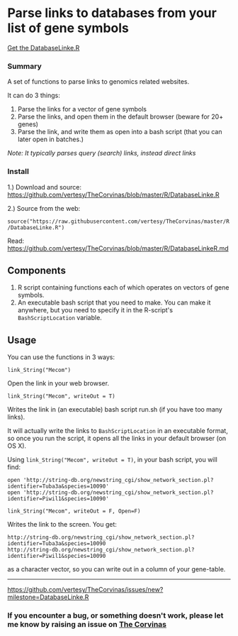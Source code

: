 
# Parse links to databases from your list of  gene symbols

[Get the DatabaseLinke.R](https://github.com/vertesy/TheCorvinas/blob/master/R/DatabaseLinke.R)

### Summary

A set of functions to parse links to genomics related websites.

It can do 3 things:

1. Parse the links for a vector of gene symbols
2. Parse the links, and open them in the default browser (beware for 20+ genes)
3. Parse the link, and write them as open into a bash script (that you can later open in batches.)

*Note: It typically parses query (search) links, instead direct links*

### Install

1.) Download and source: https://github.com/vertesy/TheCorvinas/blob/master/R/DatabaseLinke.R


2.) Source from the web:  

`source("https://raw.githubusercontent.com/vertesy/TheCorvinas/master/R/DatabaseLinke.R")`

Read: https://github.com/vertesy/TheCorvinas/blob/master/R/DatabaseLinkeR.md




## Components

1. R script containing functions each of which operates on vectors of gene symbols.
2. An executable bash script that you need to make. You can make it anywhere, but you need to specify it in the R-script's `BashScriptLocation` variable.


## Usage

You can use the functions in 3 ways:


`link_String("Mecom")`

Open the link in your web browser.

`link_String("Mecom", writeOut = T)`

Writes the link in (an executable) bash script run.sh (if you have too many links).

It will actually write the links to `BashScriptLocation` in an executable format, so once you run the script, it opens all the links in your default browser (on OS X).

Using `link_String("Mecom", writeOut = T)`, in your bash script, you will find:

```
open 'http://string-db.org/newstring_cgi/show_network_section.pl?identifier=Tuba3a&species=10090'
open 'http://string-db.org/newstring_cgi/show_network_section.pl?identifier=Piwil1&species=10090'
```


`link_String("Mecom", writeOut = F, Open=F)`

Writes the link to the screen. You get:

```
http://string-db.org/newstring_cgi/show_network_section.pl?identifier=Tuba3a&species=10090
http://string-db.org/newstring_cgi/show_network_section.pl?identifier=Piwil1&species=10090
```

as a character vector, so you can write out in a column of your gene-table.

---------

https://github.com/vertesy/TheCorvinas/issues/new?milestone=DatabaseLinke.R

### If you encounter a bug, or something doesn't work, please let me know by raising an issue on [The Corvinas](https://github.com/vertesy/TheCorvinas/issues/new?milestone=DatabaseLinke.R)
